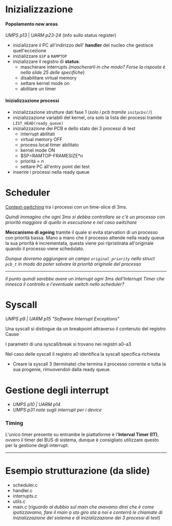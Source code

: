 
# Inizializzazione

#### Popolamento new areas

*UMPS p13* | *UARM p23-24* (info sullo status register)

- inizializzare il PC all'indirizzo dell' **handler** del nucleo che gestisce quell'eccezione
- inizializzare `$SP` a `RAMPTOP`
- inizializzare il registro di **status**: 
    - mascherare interrupts             *(mascherarli in che modo? Forse la risposta è nella slide 25 delle specifiche*)
    - disabilitare virtual memory
    - settare kernel mode on
    - abilitare un timer
    
#### Inizializzazione processi
- inizializzazione strutture dati fase 1 (*solo i pcb tramite `initpcbs()`*)
- inizializzazione variabili del kernel, ora solo la lista dei processi tramite `LIST_HEAD(ready_queue)`
- inizializzazione dei PCB e dello stato dei 3 processi di test
    - interrupt abilitati
    - virtual memory OFF
    - process local timer abilitato
    - kernel mode ON
    - $SP=RAMTOP-FRAMESIZE*n
    - priorità = n
    - settare PC all'entry point dei test
- inserire i processi nella ready queue




# Scheduler

[Context-switching](https://en.wikipedia.org/wiki/Context_switch) tra i processi con un time-slice di 3ms.

*Quindi immagino che ogni 3ms si debba controllare se c'è un processo con priorità maggiore di quello in esecuzione e nel caso switchare*

**Meccanismo di ageing** tramite il quale si evita starvation di un processo con priorità bassa. Mano a mano che il processo attende nella ready queue la sua priorità è incrementata, questa viene poi ripristinata all'originale quando il processo viene schedulato.

*Dunque dovremo aggiungere un campo `original_priority` nello struct `pcb_t` in modo da poter salvare la priorità originale del processo*

---

*Il punto quindi sarebbe avere un interrupt ogni 3ms dell'Interrupt Timer che innesca il controllo e l'eventuale switch nello scheduler?*

# Syscall

*UMPS p9 | UARM p15 "Software Interrupt Exceptions"*

Una syscall si distingue da un breakpoint attraverso il contenuto del registro Cause

I parametri di una syscall/break si trovano nei registri a0-a3

Nel caso delle syscall il registro a0 identifica la syscall specifica richiesta

- Creare la syscall 3 (terminate) che termina il processo corrente e tutta la sua progenie, rimuovendoli dalla ready queue.


# Gestione degli interrupt

- *UMPS p10 | UARM p14*
- *UMPS p31 note sugli interrupt per i device*


### Timing
L'unico timer presente su entrambe le piattaforme è l'**Interval Timer (IT)**, ovvero il timer del BUS di sistema, dunque è consigliato utilizzare questo per la gestione degli interrupt.

---

# Esempio strutturazione (da slide)
- scheduler.c
- handler.c
- interrupts.c
- utils.c
- main.c (*riguardo al dubbio sul main che avevamo direi che è come ipotizzavamo, fare il main a sto giro sta a noi e conterrà le chiamate di inizializzazione del sistema e di inizializzazione dei 3 processi di test*)
